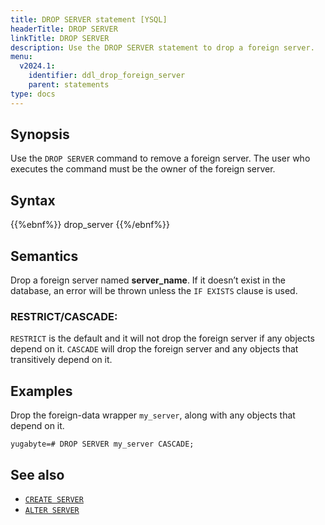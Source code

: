 ```yaml
---
title: DROP SERVER statement [YSQL]
headerTitle: DROP SERVER
linkTitle: DROP SERVER
description: Use the DROP SERVER statement to drop a foreign server.
menu:
  v2024.1:
    identifier: ddl_drop_foreign_server
    parent: statements
type: docs
---
```


## Synopsis

Use the `DROP SERVER` command to remove a foreign server. The user who executes the command must be the owner of the foreign server.

## Syntax

{{%ebnf%}}
  drop_server
{{%/ebnf%}}

## Semantics

Drop a foreign server named **server_name**. If it doesn’t exist in the database, an error will be thrown unless the `IF EXISTS` clause is used.

### RESTRICT/CASCADE:
`RESTRICT` is the default and it will not drop the foreign server if any objects depend on it.
`CASCADE` will drop the foreign server and any objects that transitively depend on it.

## Examples

Drop the foreign-data wrapper `my_server`, along with any objects that depend on it.

```plpgsql
yugabyte=# DROP SERVER my_server CASCADE;
```
## See also

- [`CREATE SERVER`](../ddl_create_server/)
- [`ALTER SERVER`](../ddl_alter_server/)

